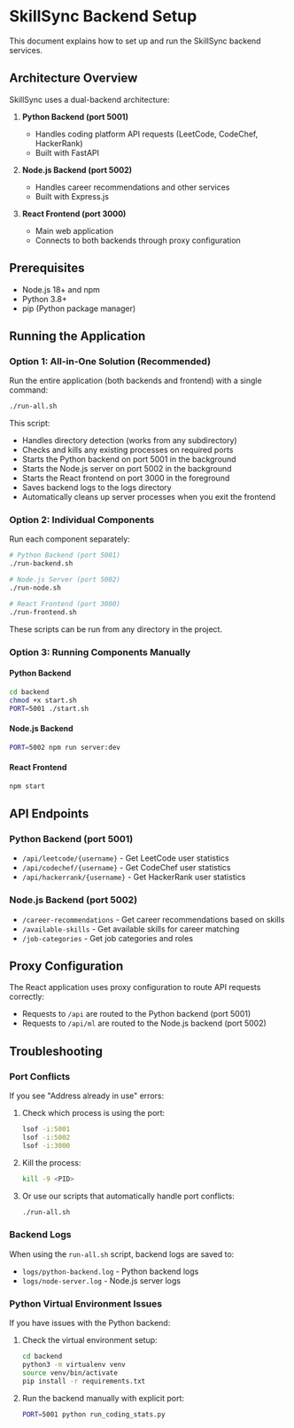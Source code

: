 # SkillSync Backend Setup

This document explains how to set up and run the SkillSync backend services.

## Architecture Overview

SkillSync uses a dual-backend architecture:

1. **Python Backend (port 5001)**
   - Handles coding platform API requests (LeetCode, CodeChef, HackerRank)
   - Built with FastAPI

2. **Node.js Backend (port 5002)**
   - Handles career recommendations and other services
   - Built with Express.js

3. **React Frontend (port 3000)**
   - Main web application
   - Connects to both backends through proxy configuration

## Prerequisites

- Node.js 18+ and npm
- Python 3.8+
- pip (Python package manager)

## Running the Application

### Option 1: All-in-One Solution (Recommended)

Run the entire application (both backends and frontend) with a single command:

```bash
./run-all.sh
```

This script:
- Handles directory detection (works from any subdirectory)
- Checks and kills any existing processes on required ports
- Starts the Python backend on port 5001 in the background
- Starts the Node.js server on port 5002 in the background
- Starts the React frontend on port 3000 in the foreground
- Saves backend logs to the logs directory
- Automatically cleans up server processes when you exit the frontend

### Option 2: Individual Components

Run each component separately:

```bash
# Python Backend (port 5001)
./run-backend.sh

# Node.js Server (port 5002)
./run-node.sh

# React Frontend (port 3000)
./run-frontend.sh
```

These scripts can be run from any directory in the project.

### Option 3: Running Components Manually

#### Python Backend

```bash
cd backend
chmod +x start.sh
PORT=5001 ./start.sh
```

#### Node.js Backend

```bash
PORT=5002 npm run server:dev
```

#### React Frontend

```bash
npm start
```

## API Endpoints

### Python Backend (port 5001)

- `/api/leetcode/{username}` - Get LeetCode user statistics
- `/api/codechef/{username}` - Get CodeChef user statistics
- `/api/hackerrank/{username}` - Get HackerRank user statistics

### Node.js Backend (port 5002)

- `/career-recommendations` - Get career recommendations based on skills
- `/available-skills` - Get available skills for career matching
- `/job-categories` - Get job categories and roles

## Proxy Configuration

The React application uses proxy configuration to route API requests correctly:

- Requests to `/api` are routed to the Python backend (port 5001)
- Requests to `/api/ml` are routed to the Node.js backend (port 5002)

## Troubleshooting

### Port Conflicts

If you see "Address already in use" errors:

1. Check which process is using the port:
   ```bash
   lsof -i:5001
   lsof -i:5002
   lsof -i:3000
   ```

2. Kill the process:
   ```bash
   kill -9 <PID>
   ```

3. Or use our scripts that automatically handle port conflicts:
   ```bash
   ./run-all.sh
   ```

### Backend Logs

When using the `run-all.sh` script, backend logs are saved to:
- `logs/python-backend.log` - Python backend logs 
- `logs/node-server.log` - Node.js server logs

### Python Virtual Environment Issues

If you have issues with the Python backend:

1. Check the virtual environment setup:
   ```bash
   cd backend
   python3 -m virtualenv venv
   source venv/bin/activate
   pip install -r requirements.txt
   ```

2. Run the backend manually with explicit port:
   ```bash
   PORT=5001 python run_coding_stats.py
   ``` 